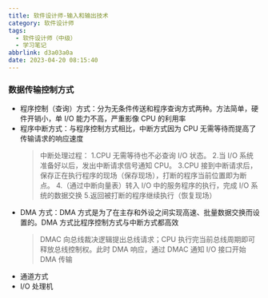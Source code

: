```yaml
---
title: 软件设计师-输入和输出技术
category: 软件设计师
tags:
  - 软件设计师（中级）
  - 学习笔记
abbrlink: d3a03a0a
date: 2023-04-20 08:15:40
---
```


### 数据传输控制方式

- 程序控制（查询）方式：分为无条件传送和程序查询方式两种。方法简单，硬件开销小，单 I/O 能力不高，严重影像 CPU 的利用率
- 程序中断方式：与程序控制方式相比，中断方式因为 CPU 无需等待而提高了传输请求的响应速度
  > 中断处理过程：
  > 1.CPU 无需等待也不必查询 I/O 状态。 
  > 2.当 I/O 系统准备好以后，发出中断请求信号通知 CPU。
  > 3.CPU 接到中断请求后，保存正在执行程序的现场（保存现场），打断的程序当前位置即为断点。 
  > 4.（通过中断向量表）转入 I/O 中的服务程序的执行，完成 I/O 系统的数据交换 
  > 5.返回被打断的程序继续执行（恢复现场）
- DMA 方式：DMA 方式是为了在主存和外设之间实现高速、批量数据交换而设置的。DMA 方式比程序控制方式与中断方式都高效
  > DMAC 向总线裁决逻辑提出总线请求；CPU 执行完当前总线周期即可释放总线控制权。此时 DMA 响应，通过 DMAC 通知 I/O 接口开始 DMA 传输
- 通道方式
- I/O 处理机

### 
